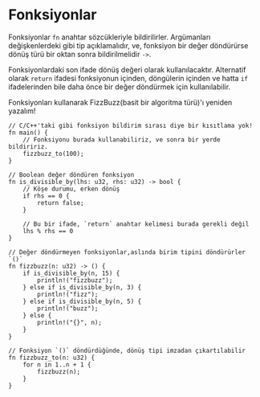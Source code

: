 # Fonksiyonlar

Fonksiyonlar `fn` anahtar sözcükleriyle bildirilirler. Argümanları değişkenlerdeki gibi tip açıklamalıdır, ve, fonksiyon bir değer döndürürse dönüş türü bir oktan sonra bildirilmelidir `->`.

Fonksiyonlardaki son ifade dönüş değeri olarak kullanılacaktır.
Alternatif olarak `return` ifadesi fonksiyonun içinden, döngülerin içinden ve hatta `if` ifadelerinden bile daha önce bir değer döndürmek için kullanılabilir.

Fonksiyonları kullanarak FizzBuzz(basit bir algoritma türü)'ı yeniden yazalım!

```rust,editable
// C/C++'taki gibi fonksiyon bildirim sırası diye bir kısıtlama yok!
fn main() {
    // Fonksiyonu burada kullanabiliriz, ve sonra bir yerde bildiririz.
    fizzbuzz_to(100);
}

// Boolean değer döndüren fonksiyon
fn is_divisible_by(lhs: u32, rhs: u32) -> bool {
    // Köşe durumu, erken dönüş
    if rhs == 0 {
        return false;
    }

    // Bu bir ifade, `return` anahtar kelimesi burada gerekli değil
    lhs % rhs == 0
}

// Değer döndürmeyen fonksiyonlar,aslında birim tipini döndürürler `()`
fn fizzbuzz(n: u32) -> () {
    if is_divisible_by(n, 15) {
        println!("fizzbuzz");
    } else if is_divisible_by(n, 3) {
        println!("fizz");
    } else if is_divisible_by(n, 5) {
        println!("buzz");
    } else {
        println!("{}", n);
    }
}

// Fonksiyon `()` döndürdüğünde, dönüş tipi imzadan çıkartılabilir
fn fizzbuzz_to(n: u32) {
    for n in 1..n + 1 {
        fizzbuzz(n);
    }
}
```
